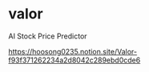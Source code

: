 # valor
 AI Stock Price Predictor
 
https://hoosong0235.notion.site/Valor-f93f371262234a2d8042c289ebd0cde6

